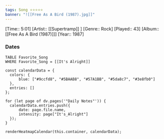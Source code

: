 ```yaml
---
tags: Song ⭐⭐⭐⭐⭐ 
banner: "![[Free As A Bird (1987).jpg]]"
---
```

[Time:: 5:01]
[Artist:: [[Supertramp]] ]
[Genre:: Rock]
[Played:: 43]
[Album:: [[Free As A Bird (1987)]]]
[Year:: 1987]
### Dates
````dataview
TABLE Favorite_Song
WHERE Favorite_Song = [[It's Alright]]
````

  ```dataviewjs
const calendarData = { 
	colors: { 
		blue: ["#9ccfd8", "#5BAAB8", "#57A1BB", "#5da8c7", "#3e8fb0"] 
	}, 
	entries: [] 
}; 

for (let page of dv.pages('"Daily Notes"')) { 
	calendarData.entries.push({ 
		date: page.file.name, 
		intensity: page["It's_Alright"]
	}); 
} 

renderHeatmapCalendar(this.container, calendarData);
```
